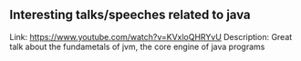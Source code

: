 ## Interesting talks/speeches related to java

Link: https://www.youtube.com/watch?v=KVxloQHRYvU
Description: Great talk about the fundametals of jvm, the core engine of java programs

